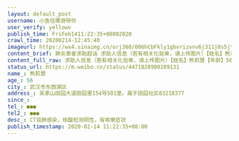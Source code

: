 ```yaml
---
layout: default_post
username: 小鱼往哪游呀你
user_verify: yellowv
publish_time: FriFeb1411:22:35+08002020
crawl_time: 20200214-12:45:40
imageurl: https://wx4.sinaimg.cn/orj360/006hCbFkly1gbvrizvnv6j311j0s5jt3.jpg,https://wx1.sinaimg.cn/orj360/006hCbFkly1gbvrj07w17j30u0140q50.jpg
content_brief: 肺炎患者求助超话 求助人信息（若有相关化验单，请上传图片）【姓名】熊莉慧【年龄】56【所在城市】武汉市东西湖区【所在小区、社区】吴家山田园大道田园里154号501室。    属于田园社区83218377【患病时间】【联系方式】●●●【其他紧急联系人】●●●【病情描述】 CT双肺感染 ...全文
content_full_raw: 求助人信息（若有相关化验单，请上传图片）【姓名】熊莉慧【年龄】56【所在城市】武汉市东西湖区【所在小区、社区】吴家山田园大道田园里154号501室。属于田园社区83218377【患病时间】【联系方式】●●●【其他紧急联系人】●●●【病情描述】CT双肺感染，核酸检测阴性，有咳嗽症状【其他】之前一直在姐姐家照顾咳嗽不止的母亲（后检测是新冠感染重症）【现状】2月12日傍晚，母亲被协和医院重症住院部收治隔离，至今没有再见到。13日，其家人通过各方渠道联系收治自己和姐姐，无果。两人已在医院门诊部椅子上睡了3个晚上，全部吃泡面。有咳嗽症状、无力，已经快支撑不住了。希望有关部门赶紧收治隔离，否则也会传染更多人！
status_url: https://m.weibo.cn/status/4471828900289131
name_: 熊莉慧
age_: 56
city_: 武汉市东西湖区
address_: 吴家山田园大道田园里154号501室。属于田园社区83218377
since_: 
tel_: ●●●
tel2_: ●●●
desc_: CT双肺感染，核酸检测阴性，有咳嗽症状
publish_timestamp: 2020-02-14 11:22:35+08:00
---
```

